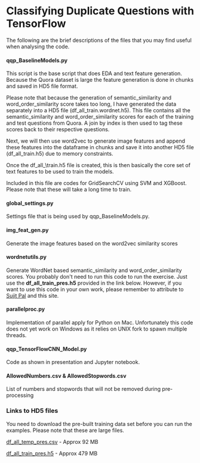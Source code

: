 # Classifying Duplicate Questions with TensorFlow

The following are the brief descriptions of the files that you may find useful when analysing the code.

#### qqp\_BaselineModels.py
This script is the base script that does EDA and text feature generation. Because the Quora dataset is large the feature generation is done in chunks and saved in HD5 file format.

Please note that because the generation of semantic\_similarity and word\_order\_similarity score takes too long, I have generated the data separately   into a HD5 file (df\_all\_train.wordnet.h5). This file contains all the semantic\_similarity and word\_order\_similarity scores for each of the training and test questions from Quora. A join by index is then used to tag these scores back to their respective questions.

Next, we will then use word2vec to generate image features and append these features into the dataframe in chunks and save it into another HD5 file (df\_all\_train.h5) due to memory constraints.

Once the df\_all_\train.h5 file is created, this is then basically the core set of text features to be used to train the models.

Included in this file are codes for GridSearchCV using SVM and XGBoost. Please note that these will take a long time to train.


#### global\_settings.py
Settings file that is being used by qqp_BaselineModels.py.


#### img\_feat\_gen.py
Generate the image features based on the word2vec similarity scores


#### wordnetutils.py
Generate WordNet based semantic\_similarity and word\_order\_similarity scores. You probably don't need to run this code to run the exercise. Just use the **df\_all\_train\_pres.h5** provided in the link below. However, if you want to use this code in your own work, please remember to attribute to [Sujit Pal](http://sujitpal.blogspot.sg/2014/12/semantic-similarity-for-short-sentences.html) and this site.


#### parallelproc.py
Implementation of parallel apply for Python on Mac. Unfortunately this code does not yet work on Windows as it relies on UNIX fork to spawn multiple threads.


#### qqp_TensorFlowCNN_Model.py
Code as shown in presentation and Jupyter notebook.


#### AllowedNumbers.csv & AllowedStopwords.csv
List of numbers and stopwords that will not be removed during pre-processing


### Links to HD5 files

You need to download the pre-built training data set before you can run the examples. Please note that these are large files.

[df_all_temp_pres.csv](https://drive.google.com/file/d/0B6w7LByoqo9YNlRZU3dFZ0dGcVk/view?usp=sharing) - Approx 92 MB

[df_all_train_pres.h5](https://drive.google.com/file/d/0B6w7LByoqo9Yd0tkdjREOGsyN0k/view?usp=sharing) - Approx 479 MB